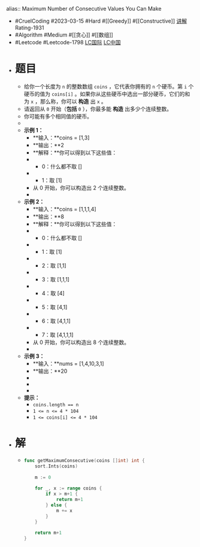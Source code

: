 alias:: Maximum Number of Consecutive Values You Can Make

- #CruelCoding #2023-03-15 #Hard #[[Greedy]] #[[Constructive]] [讲解](https://youtu.be/X1Jp55_-H_A) Rating-1931
- #Algorithm #Medium #[[贪心]] #[[数组]]
- #Leetcode #Leetcode-1798 [LC国际](https://leetcode.com/problems/maximum-number-of-consecutive-values-you-can-make/) [LC中国](https://leetcode.cn/problems/maximum-number-of-consecutive-values-you-can-make/)
- # 题目
	- 给你一个长度为 `n` 的整数数组 `coins` ，它代表你拥有的 `n` 个硬币。第 `i` 个硬币的值为 `coins[i]` 。如果你从这些硬币中选出一部分硬币，它们的和为 `x` ，那么称，你可以 **构造** 出 `x` 。
	- 请返回从 `0` 开始（**包括** `0` ），你最多能 **构造** 出多少个连续整数。
	- 你可能有多个相同值的硬币。
	-
	- **示例 1：**
		- **输入：**coins = [1,3]
		- **输出：**2
		- **解释：**你可以得到以下这些值：
		- - 0：什么都不取 []
		- - 1：取 [1]
		- 从 0 开始，你可以构造出 2 个连续整数。
		-
	- **示例 2：**
		- **输入：**coins = [1,1,1,4]
		- **输出：**8
		- **解释：**你可以得到以下这些值：
		- - 0：什么都不取 []
		- - 1：取 [1]
		- - 2：取 [1,1]
		- - 3：取 [1,1,1]
		- - 4：取 [4]
		- - 5：取 [4,1]
		- - 6：取 [4,1,1]
		- - 7：取 [4,1,1,1]
		- 从 0 开始，你可以构造出 8 个连续整数。
		-
	- **示例 3：**
		- **输入：**nums = [1,4,10,3,1]
		- **输出：**20
		-
		-
		-
	- **提示：**
		- `coins.length == n`
		- `1 <= n <= 4 * 104`
		- `1 <= coins[i] <= 4 * 104`
- # 解
	- ```go
	  func getMaximumConsecutive(coins []int) int {
	      sort.Ints(coins)
	      
	      m := 0
	      
	      for _, x := range coins {
	          if x > m+1 {
	              return m+1
	          } else {
	              m += x
	          }
	      }
	      
	      return m+1
	  }
	  ```